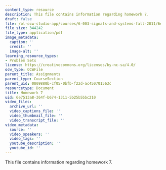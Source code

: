 ```yaml
---
content_type: resource
description: This file contains information regarding homework 7.
draft: false
file: /ol-ocw-studio-app/courses/6-003-signals-and-systems-fall-2011/6e7513a8364fb67413115b25b5bbc210_MIT6_003F11_hw07.pdf
file_size: 344242
file_type: application/pdf
image_metadata:
  caption: ''
  credit: ''
  image-alt: ''
learning_resource_types:
- Problem Sets
license: https://creativecommons.org/licenses/by-nc-sa/4.0/
ocw_type: OCWFile
parent_title: Assignments
parent_type: CourseSection
parent_uid: 0809880b-cf05-0bfb-f22d-ac450701563c
resourcetype: Document
title: Homework 7
uid: 6e7513a8-364f-b674-1311-5b25b5bbc210
video_files:
  archive_url: ''
  video_captions_file: ''
  video_thumbnail_file: ''
  video_transcript_file: ''
video_metadata:
  source: ''
  video_speakers: ''
  video_tags: ''
  youtube_description: ''
  youtube_id: ''
---
```

This file contains information regarding homework 7.